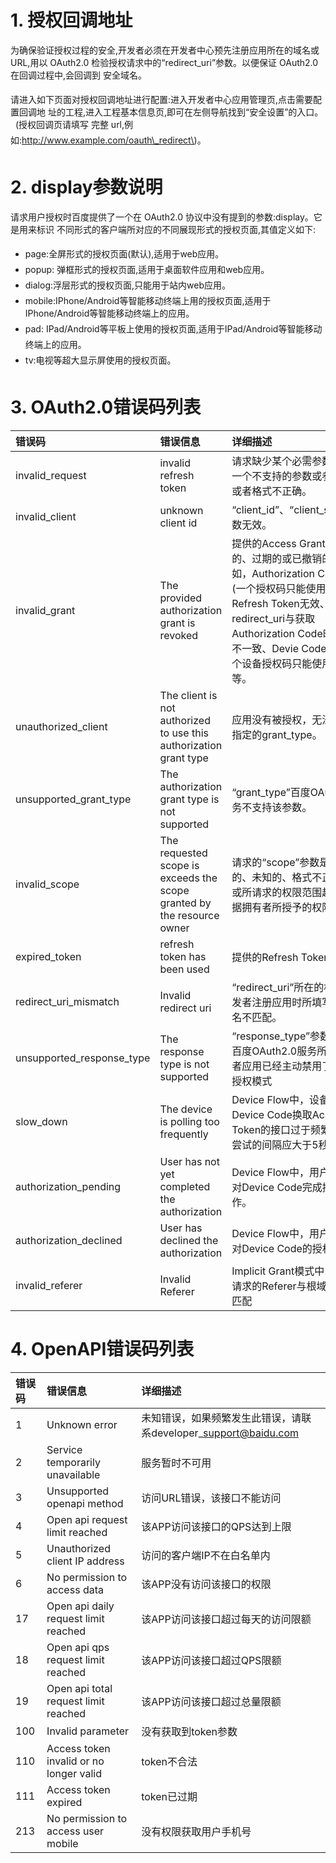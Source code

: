 # 1. 授权回调地址

为确保验证授权过程的安全,开发者必须在开发者中心预先注册应用所在的域名或 URL,用以 OAuth2.0 检验授权请求中的“redirect\_uri”参数。以便保证 OAuth2.0 在回调过程中,会回调到 安全域名。  

请进入如下页面对授权回调地址进行配置:进入开发者中心应用管理页,点击需要配置回调地 址的工程,进入工程基本信息页,即可在左侧导航找到“安全设置”的入口。   \(授权回调页请填写 完整 url,例如:http://www.example.com/oauth\_redirect\)。  

# 2. display参数说明

请求用户授权时百度提供了一个在 OAuth2.0 协议中没有提到的参数:display。它是用来标识 不同形式的客户端所对应的不同展现形式的授权页面,其值定义如下:  

* page:全屏形式的授权页面\(默认\),适用于web应用。 
* popup: 弹框形式的授权页面,适用于桌面软件应用和web应用。 
* dialog:浮层形式的授权页面,只能用于站内web应用。 
* mobile:IPhone/Android等智能移动终端上用的授权页面,适用于IPhone/Android等智能移动终端上的应用。 
* pad: IPad/Android等平板上使用的授权页面,适用于IPad/Android等智能移动终端上的应用。 
* tv:电视等超大显示屏使用的授权页面。 

# 3. OAuth2.0错误码列表

| **错误码** | **错误信息** | **详细描述** |
| :--- | :--- | :--- |
| invalid\_request | invalid refresh token | 请求缺少某个必需参数，包含一个不支持的参数或参数值，或者格式不正确。 |
| invalid\_client | unknown client id | “client\_id”、“client\_secret”参数无效。 |
| invalid\_grant | The provided authorization grant is revoked | 提供的Access Grant是无效的、过期的或已撤销的，例如，Authorization Code无效\(一个授权码只能使用一次\)、Refresh Token无效、redirect\_uri与获取Authorization Code时提供的不一致、Devie Code无效\(一个设备授权码只能使用一次\)等。 |
| unauthorized\_client | The client is not authorized to use this authorization grant type | 应用没有被授权，无法使用所指定的grant\_type。 |
| unsupported\_grant\_type | The authorization grant type is not supported | “grant\_type”百度OAuth2.0服务不支持该参数。 |
| invalid\_scope | The requested scope is exceeds the scope granted by the resource owner | 请求的“scope”参数是无效的、未知的、格式不正确的、或所请求的权限范围超过了数据拥有者所授予的权限范围。 |
| expired\_token | refresh token has been used | 提供的Refresh Token已过期 |
| redirect\_uri\_mismatch | Invalid redirect uri | “redirect\_uri”所在的根域与开发者注册应用时所填写的根域名不匹配。 |
| unsupported\_response\_type | The response type is not supported | “response\_type”参数值不为百度OAuth2.0服务所支持，或者应用已经主动禁用了对应的授权模式 |
| slow\_down | The device is polling too frequently | Device Flow中，设备通过Device Code换取Access Token的接口过于频繁，两次尝试的间隔应大于5秒。 |
| authorization\_pending | User has not yet completed the authorization | Device Flow中，用户还没有对Device Code完成授权操作。 |
| authorization\_declined | User has declined the authorization | Device Flow中，用户拒绝了对Device Code的授权操作。 |
| invalid\_referer | Invalid Referer | Implicit Grant模式中，浏览器请求的Referer与根域名绑定不匹配 |

# 4. OpenAPI错误码列表

| **错误码** | **错误信息** | **详细描述** |
| :--- | :--- | :--- |
| 1 | Unknown error | 未知错误，如果频繁发生此错误，请联系developer\_support@baidu.com |
| 2 | Service temporarily unavailable | 服务暂时不可用 |
| 3 | Unsupported openapi method | 访问URL错误，该接口不能访问 |
| 4 | Open api request limit reached | 该APP访问该接口的QPS达到上限 |
| 5 | Unauthorized client IP address | 访问的客户端IP不在白名单内 |
| 6 | No permission to access data | 该APP没有访问该接口的权限 |
| 17 | Open api daily request limit reached | 该APP访问该接口超过每天的访问限额 |
| 18 | Open api qps request limit reached | 该APP访问该接口超过QPS限额 |
| 19 | Open api total request limit reached | 该APP访问该接口超过总量限额 |
| 100 | Invalid parameter | 没有获取到token参数 |
| 110 | Access token invalid or no longer valid | token不合法 |
| 111 | Access token expired | token已过期 |
| 213 | No permission to access user mobile | 没有权限获取用户手机号 |




